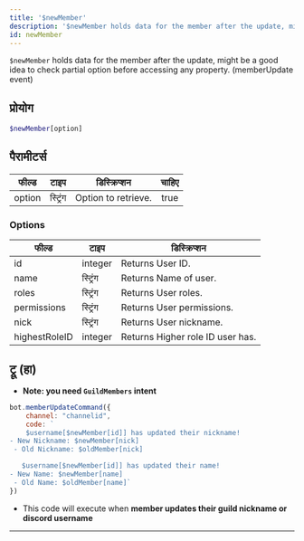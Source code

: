 ```yaml
---
title: '$newMember'
description: '$newMember holds data for the member after the update, might be a good idea to check partial option before accessing any property. (memberUpdate event)'
id: newMember
---
```


`$newMember` holds data for the member after the update, might be a good idea to check partial option before accessing any property. (memberUpdate event)

## प्रोयोग

```php
$newMember[option]
```

## पैरामीटर्स

| फील्ड  | टाइप     | डिस्क्रिप्शन        | चाहिए |
| ------ | -------- | ------------------- |:-----:|
| option | स्ट्रिंग | Option to retrieve. | true  |

### Options

| फील्ड         | टाइप     | डिस्क्रिप्शन                     |
| ------------- | -------- | -------------------------------- |
| id            | integer  | Returns User ID.                 |
| name          | स्ट्रिंग | Returns Name of user.            |
| roles         | स्ट्रिंग | Returns User roles.              |
| permissions   | स्ट्रिंग | Returns User permissions.        |
| nick          | स्ट्रिंग | Returns User nickname.           |
| highestRoleID | integer  | Returns Higher role ID user has. |

## ट्रू (हा)
- **Note: you need `GuildMembers` intent**

```js
bot.memberUpdateCommand({
    channel: "channelid",
    code: `
    $username[$newMember[id]] has updated their nickname!
- New Nickname: $newMember[nick]
 - Old Nickname: $oldMember[nick]

   $username[$newMember[id]] has updated their name!
- New Name: $newMember[name]
 - Old Name: $oldMember[name]`
})
```
- This code will execute when __member updates their guild nickname or discord username__

---